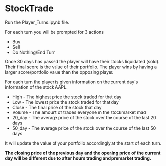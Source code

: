 ﻿# StockTrade
Run the Player_Turns.ipynb file.

For each turn you will be prompted for 3 actions
* Buy
* Sell
* Do Nothing/End Turn

Once 30 days has passed the player will have their stocks liquidated (sold).
Their final score is the value of their portfolio.
The player wins by having a larger score/portfolio value than the opposing player.

For each turn the player is given information on the current day's information of the stock AAPL.

* High - The highest price the stock traded for that day
* Low  - The lowest price the stock traded for that day
* Close - The final price of the stock that day
* Volume - The amount of trades everyone in the stockmarket mad
* 20_day - The average price of the stock over the course of the last 20 days
* 50_day - The average price of the stock over the course of the last 50 days

It will update the value of your portfolio accordingly at the start of each turn.

**The closing price of the previous day and the opening price of the current day will be different due to after hours trading and premarket trading.**
